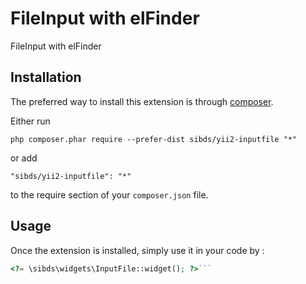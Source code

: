 FileInput with elFinder
=======================
FileInput with elFinder

Installation
------------

The preferred way to install this extension is through [composer](http://getcomposer.org/download/).

Either run

```
php composer.phar require --prefer-dist sibds/yii2-inputfile "*"
```

or add

```
"sibds/yii2-inputfile": "*"
```

to the require section of your `composer.json` file.


Usage
-----

Once the extension is installed, simply use it in your code by  :

```php
<?= \sibds\widgets\InputFile::widget(); ?>```